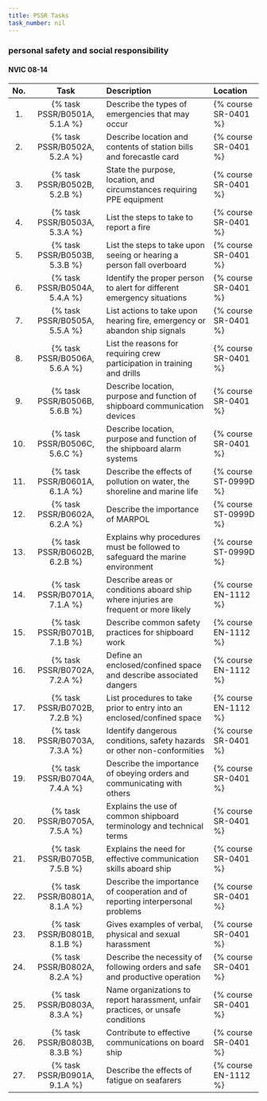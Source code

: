 ```yaml
---
title: PSSR Tasks
task_number: nil
---
```



### personal safety and social responsibility

#### NVIC 08-14

| No.   | Task | Description | Location |
|:-----:|:----:|:------------|:-------|
| 1. | {% task PSSR/B0501A, 5.1.A %} | Describe the types of emergencies that may occur | {% course SR-0401 %}|
| 2. | {% task PSSR/B0502A, 5.2.A %} | Describe location and contents of station bills and forecastle card | {% course SR-0401 %}|
| 3. | {% task PSSR/B0502B, 5.2.B %} | State the purpose, location, and circumstances requiring PPE equipment | {% course SR-0401 %}|
| 4. | {% task PSSR/B0503A, 5.3.A %} | List the steps to take to report a fire | {% course SR-0401 %}|
| 5. | {% task PSSR/B0503B, 5.3.B %} | List the steps to take upon seeing or hearing a person fall overboard | {% course SR-0401 %}|
| 6. | {% task PSSR/B0504A, 5.4.A %} | Identify the proper person to alert for different emergency situations | {% course SR-0401 %}|
| 7. | {% task PSSR/B0505A, 5.5.A %} | List actions to take upon hearing fire, emergency or abandon ship signals | {% course SR-0401 %}|
| 8. | {% task PSSR/B0506A, 5.6.A %} | List the reasons for requiring crew participation in training and drills | {% course SR-0401 %}|
| 9. | {% task PSSR/B0506B, 5.6.B %} | Describe location, purpose and function of shipboard communication devices | {% course SR-0401 %}|
| 10. | {% task PSSR/B0506C, 5.6.C %} | Describe location, purpose and function of the shipboard alarm systems | {% course SR-0401 %}|
| 11. | {% task PSSR/B0601A, 6.1.A %} | Describe the effects of pollution on water, the shoreline and marine life | {% course ST-0999D %}|
| 12. | {% task PSSR/B0602A, 6.2.A %} | Describe the importance of MARPOL | {% course ST-0999D %}|
| 13. | {% task PSSR/B0602B, 6.2.B %} | Explains why procedures must be followed to safeguard the marine environment | {% course ST-0999D %}|
| 14. | {% task PSSR/B0701A, 7.1.A %} | Describe areas or conditions aboard ship where injuries are frequent or more likely | {% course EN-1112 %}|
| 15. | {% task PSSR/B0701B, 7.1.B %} | Describe common safety practices for shipboard work | {% course EN-1112 %}|
| 16. | {% task PSSR/B0702A, 7.2.A %} | Define an enclosed/confined space and describe associated dangers | {% course EN-1112 %}|
| 17. | {% task PSSR/B0702B, 7.2.B %} | List procedures to take prior to entry into an enclosed/confined space | {% course EN-1112 %}|
| 18. | {% task PSSR/B0703A, 7.3.A %} | Identify dangerous conditions, safety hazards or other non-conformities | {% course SR-0401 %}|
| 19. | {% task PSSR/B0704A, 7.4.A %} | Describe the importance of obeying orders and communicating with others | {% course SR-0401 %}|
| 20. | {% task PSSR/B0705A, 7.5.A %} | Explains the use of common shipboard terminology and technical terms | {% course SR-0401 %}|
| 21. | {% task PSSR/B0705B, 7.5.B %} | Explains the need for effective communication skills aboard ship | {% course SR-0401 %}|
| 22. | {% task PSSR/B0801A, 8.1.A %} | Describe the importance of cooperation and of reporting interpersonal problems | {% course SR-0401 %}|
| 23. | {% task PSSR/B0801B, 8.1.B %} | Gives examples of verbal, physical and sexual harassment | {% course SR-0401 %}|
| 24. | {% task PSSR/B0802A, 8.2.A %} | Describe the necessity of following orders and safe and productive operation | {% course SR-0401 %}|
| 25. | {% task PSSR/B0803A, 8.3.A %} | Name organizations to report harassment, unfair practices, or unsafe conditions | {% course SR-0401 %}|
| 26. | {% task PSSR/B0803B, 8.3.B %} | Contribute to effective communications on board ship | {% course SR-0401 %}|
| 27. | {% task PSSR/B0901A, 9.1.A %} | Describe the effects of fatigue on seafarers | {% course EN-1112 %}|
